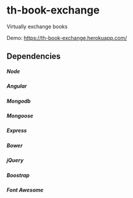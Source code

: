 # th-book-exchange
Virtually exchange books

Demo: https://th-book-exchange.herokuapp.com/

## Dependencies
##### Node
##### Angular
##### Mongodb
##### Mongoose
##### Express
##### Bower
##### jQuery
##### Boostrap
##### Font Awesome
